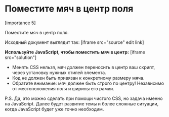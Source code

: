 # Поместите мяч в центр поля

[importance 5]

Поместите мяч в центр поля.

Исходный документ выглядит так:
[iframe src="source" edit link]

**Используйте JavaScript, чтобы поместить мяч в центр:**
[iframe src="solution"]

<ul>
<li>Менять CSS нельзя, мяч должен переносить в центр ваш скрипт, через установку нужных стилей элемента.</li>
<li>Код не должен быть привязан к конкретному размеру мяча.</li>
<li>Обратите внимание: мяч должен быть строго по центру! Независимо от местоположения поля и ширины его рамки.</li>
</ul>



P.S. Да, это можно сделать при помощи чистого CSS, но задача именно на JavaScript. Далее будет развитие темы и более сложные ситуации, когда JavaScript будет уже точно необходим.
